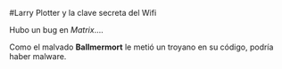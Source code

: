 #Larry Plotter y la clave secreta del Wifi

Hubo un bug en *Matrix*....

Como el malvado **Ballmermort** le metió un troyano en su código, podría haber malware.
